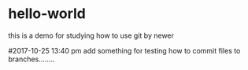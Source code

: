 # hello-world
this is a demo for studying how to use git by newer

#2017-10-25 13:40 pm
add something for testing how to commit files to branches........
